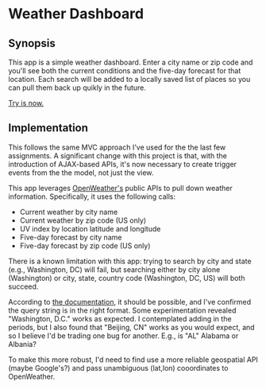 # Weather Dashboard

## Synopsis

This app is a simple weather dashboard. Enter a city name or zip code and you'll see both the current conditions and the five-day forecast for that location. Each search will be added to a locally saved list of places so you can pull them back up quikly in the future.

[Try is now.](https://bryan3023.github.io/gw-homework06/)

## Implementation

This follows the same MVC approach I've used for the the last few assignments. A significant change with this project is that, with the introduction of AJAX-based APIs, it's now necessary to create trigger events from the the model, not just the view.

This app leverages [OpenWeather's](https://openweathermap.org) public APIs to pull down weather information. Specifically, it uses the following calls:

* Current weather by city name
* Current weather by zip code (US only)
* UV index by location latitude and longitude
* Five-day forecast by city name
* Five-day forecast by zip code (US only)

There is a known limitation with this app: trying to search by city and state (e.g., Washington, DC) will fail, but searching either by city alone (Washington) or city, state, country code (Washington, DC, US) will both succeed.

According to [the documentation](https://openweathermap.org/current#name), it should be possible, and I've confirmed the query string is in the right format. Some experimentation revealed "Washington, D.C." works as expected. I contemplated adding in the periods, but I also found that "Beijing, CN" works as you would expect, and so I believe I'd be trading one bug for another. E.g., is "AL" Alabama or Albania?

To make this more robust, I'd need to find use a more reliable geospatial API (maybe Google's?) and pass unambiguous (lat,lon) cooordinates to OpenWeather.